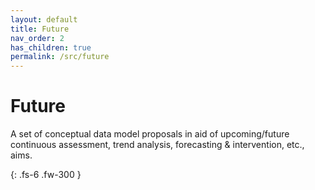 ```yaml
---
layout: default
title: Future
nav_order: 2
has_children: true
permalink: /src/future
---
```


# Future

A set of conceptual data model proposals in aid of upcoming/future continuous assessment, trend analysis, forecasting & intervention, etc., aims.

{: .fs-6 .fw-300 }

<br>
<br>
<br>
<br>

